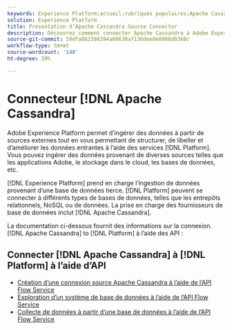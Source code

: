 ```yaml
---
keywords: Experience Platform;accueil;rubriques populaires;Apache Cassandra;apache cassandra;cassandra;Cassandra
solution: Experience Platform
title: Présentation d’Apache Cassandra Source Connector
description: Découvrez comment connecter Apache Cassandra à Adobe Experience Platform à l’aide d’API.
source-git-commit: 59dfa862388394a68630a7136dee8e8988d0368c
workflow-type: tm+mt
source-wordcount: '148'
ht-degree: 39%

---
```



# Connecteur [!DNL Apache Cassandra]

Adobe Experience Platform permet d’ingérer des données à partir de sources externes tout en vous permettant de structurer, de libeller et d’améliorer les données entrantes à l’aide des services [!DNL Platform]. Vous pouvez ingérer des données provenant de diverses sources telles que les applications Adobe, le stockage dans le cloud, les bases de données, etc.

[!DNL Experience Platform] prend en charge l’ingestion de données provenant d’une base de données tierce. [!DNL Platform] peuvent se connecter à différents types de bases de données, telles que les entrepôts relationnels, NoSQL ou de données. La prise en charge des fournisseurs de base de données inclut [!DNL Apache Cassandra].

La documentation ci-dessous fournit des informations sur la connexion. [!DNL Apache Cassandra] to [!DNL Platform] à l’aide des API :

## Connecter [!DNL Apache Cassandra] à [!DNL Platform] à lʼaide dʼAPI

- [Création d’une connexion source Apache Cassandra à l’aide de l’API Flow Service](../../tutorials/api/create/databases/cassandra.md)
- [Exploration d’un système de base de données à l’aide de l’API Flow Service](../../tutorials/api/explore/database-nosql.md)
- [Collecte de données à partir d’une base de données à l’aide de l’API Flow Service](../../tutorials/api/collect/database-nosql.md)